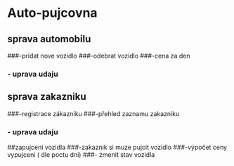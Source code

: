 # Auto-pujcovna

##  sprava automobilu
###-pridat nove vozidlo
###-odebrat vozidlo
###-cena za den
### - uprava udaju

##  sprava zakazniku
###-registrace zákazníku
###-přehled zaznamu zakazniku
### - uprava udaju

##zapujceni vozidla
###-zakaznik si muze pujcit vozidlo
###-výpočet ceny vypujceni ( dle poctu dni)
###- zmenit stav vozidla 
